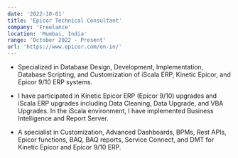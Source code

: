 ```yaml
---
date: '2022-10-01'
title: 'Epicor Technical Consultant'
company: 'Freelance'
location: 'Mumbai, India'
range: 'October 2022 - Present'
url: 'https://www.epicor.com/en-in/'
---
```


- Specialized in Database Design, Development, Implementation, Database Scripting, and Customization of iScala ERP, Kinetic Epicor, and Epicor 9/10 ERP systems.

- I have participated in Kinetic Epicor ERP (Epicor 9/10) upgrades and iScala ERP upgrades including Data Cleaning, Data Upgrade, and VBA Upgrades. In the iScala environment, I have implemented Business Intelligence and Report Server.

- A specialist in Customization, Advanced Dashboards, BPMs, Rest APIs, Epicor functions, BAQ, BAQ reports, Service Connect, and DMT for Kinetic Epicor and Epicor 9/10 ERP.
